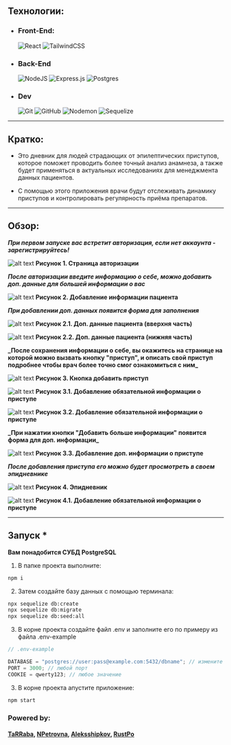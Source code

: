 ## Технологии:

- ### Front-End:

  ![React](https://img.shields.io/badge/react-%2320232a.svg?style=for-the-badge&logo=react&logoColor=%2361DAFB) ![TailwindCSS](https://img.shields.io/badge/tailwindcss-%2338B2AC.svg?style=for-the-badge&logo=tailwind-css&logoColor=white)

- ### Back-End

  ![NodeJS](https://img.shields.io/badge/node.js-6DA55F?style=for-the-badge&logo=node.js&logoColor=white) ![Express.js](https://img.shields.io/badge/express.js-%23404d59.svg?style=for-the-badge&logo=express&logoColor=%2361DAFB) ![Postgres](https://img.shields.io/badge/postgres-%23316192.svg?style=for-the-badge&logo=postgresql&logoColor=white)

- ### Dev
  ![Git](https://img.shields.io/badge/git-%23F05033.svg?style=for-the-badge&logo=git&logoColor=white) ![GitHub](https://img.shields.io/badge/github-%23121011.svg?style=for-the-badge&logo=github&logoColor=white) ![Nodemon](https://img.shields.io/badge/NODEMON-%23323330.svg?style=for-the-badge&logo=nodemon&logoColor=%BBDEAD) ![Sequelize](https://img.shields.io/badge/Sequelize-52B0E7?style=for-the-badge&logo=Sequelize&logoColor=white)

---

## Кратко:

- Это дневник для людей страдающих от эпилептических приступов, которое поможет проводить более точный анализ анамнеза, а также будет применяться в актуальных исследованиях для менеджмента данных пациентов.

- С помощью этого приложения врачи будут отслеживать динамику приступов и контролировать регулярность приёма препаратов.

---

## Обзор:

**_При первом запуске вас встретит авторизация, если нет аккаунта - зарегистрируйтесь!_**

![alt text](readme-assets/1.png)
**Рисунок 1. Страница авторизации**

**_После авторизации введите информацию о себе, можно добавить доп. данные для большей информации о вас_**

![alt text](readme-assets/3.png)
**Рисунок 2. Добавление информации пациента**

**_При добавлении доп. данных появится форма для заполнения_**

![alt text](readme-assets/4.png)
**Рисунок 2.1. Доп. данные пациента (вверхня часть)**

![alt text](readme-assets/5.png)
**Рисунок 2.2. Доп. данные пациента (нижняя часть)**

**\_После сохранения информации о себе, вы окажитесь на странице на которой можно вызвать кнопку **"приступ"**, и описать свой приступ подробнее чтобы врач более точно смог ознакомиться с ним\_**

![alt text](readme-assets/6.png)
**Рисунок 3. Кнопка добавить приступ**

![alt text](readme-assets/7.png)
**Рисунок 3.1. Добавление обязательной информации о приступе**

![alt text](readme-assets/8.png)
**Рисунок 3.2. Добавление обязательной информации о приступе**

**\_При нажатии кнопки **"Добавить больше информации"** появится форма для доп. информации\_**

![alt text](readme-assets/9.png)
**Рисунок 3.3. Добавление доп. информации о приступе**

**_После добавления приступа его можно будет просмотреть в своем эпидневнике_**

![alt text](readme-assets/12.png)
**Рисунок 4. Эпидневник**

![alt text](readme-assets/13.png)
**Рисунок 4.1. Добавление обязательной информации о приступе**

---

## Запуск \*

**Вам понадобится СУБД PostgreSQL**

1. В папке проекта выполните:

```bash
npm i
```

2. Затем создайте базу данных с помощью терминала:

```bash
npx sequelize db:create
npx sequelize db:migrate
npx sequelize db:seed:all
```

3. В корне проекта создайте файл .env и заполните его по примеру из файла .env-example

```js
// .env-example

DATABASE = "postgres://user:pass@example.com:5432/dbname"; // измените user, pass, url и dbname
PORT = 3000; // любой порт
COOKIE = qwerty123; // любое значение
```

3. В корне проекта апустите приложение:

```bash
npm start
```

### Powered by:

#### [TaRRaba](https://github.com/TaRRaba), [NPetrovna](https://github.com/NPetrovna), [Aleksshipkov](https://github.com/Aleksshipkov), [RustPo](https://github.com/RustPo)
